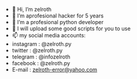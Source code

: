 - 👋 Hi, I’m zelroth
- 👀 I’m aprofesional hacker for 5 years
- 🌱 I’m a profesional python developer
- 💞️ I will upload some good scripts for you to use
- 📫 my social media accounts:
-   instagram : @zelroth.py
-   twitter : @zelroth.py
-   telegram : @infozelroth
-   facebook : @zelroth.py
-   E-mail : zelroth-error@yahoo.com 
